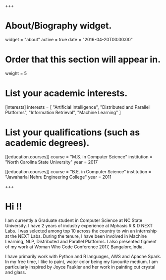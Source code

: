 +++
# About/Biography widget.
widget = "about"
active = true
date = "2016-04-20T00:00:00"

# Order that this section will appear in.
weight = 5

# List your academic interests.
[interests]
  interests = [
    "Artificial Intelligence",
    "Distributed and Parallel Platforms",
    "Information Retrieval",
    "Machine Learning"
  ]

# List your qualifications (such as academic degrees).
[[education.courses]]
  course = "M.S. in Computer Science"
  institution = "North Carolina State University"
  year = 2017


[[education.courses]]
  course = "B.E. in Computer Science"
  institution = "Jawaharlal Nehru Engineering College"
  year = 2011
 
+++

# Hi !!

I am currently a Graduate student in Computer Science at NC State University. I have 2 years of industry experience at Mphasis R & D NEXT Labs. I was selected among top 10 across the country to win an internship at the NEXT Labs. During the tenure, I have been involved in Machine Learning, NLP, Distributed and Parallel Platforms. I also presented figment of my work at Woman Who Code Conference 2017, Bangalore,India. 

I have primarily work with Python and R languages, AWS and Apache Spark. In my free time, I like to paint, water color being my favourite medium. I am particularly inspired by Joyce Faukler and her work in painting cut crystal and glass. 


